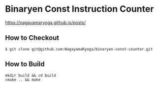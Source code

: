 # Binaryen Const Instruction Counter

https://nagayamaryoga.github.io/posts/

## How to Checkout

```shell
$ git clone git@github.com:NagayamaRyoga/binaryen-const-counter.git
```

## How to Build

```shell
mkdir build && cd build
cmake .. && make
```
